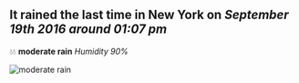 ## It rained the last time in New York on *September 19th 2016 around 01:07 pm*
💧💧  **moderate rain** *Humidity 90%*

![moderate rain](http://openweathermap.org/img/w/10d.png)
